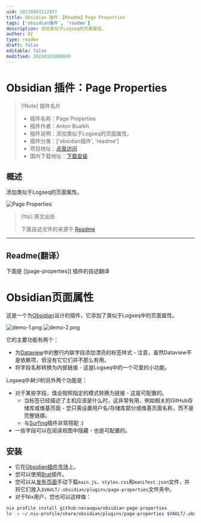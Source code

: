 ```yaml
---
uid: 20230803212957
title: Obsidian 插件：【Readme】Page Properties
tags: ['obsidian插件', 'readme']
description: 添加类似于Logseq的页面属性。
author: AI
type: readme
draft: false
editable: false
modified: 20230101000000
---
```


# Obsidian 插件：Page Properties

> [!Note] 插件名片
> - 插件名称：Page Properties
> - 插件作者：Anton Bualkh
> - 插件说明：添加类似于Logseq的页面属性。
> - 插件分类：['obsidian插件', 'readme']
> - 项目地址：[点我访问](https://github.com/necauqua/obsidian-page-properties)
> - 国内下载地址：[下载安装](https://pkmer.cn/products/plugin/pluginMarket/?page-properties)

## 概述

添加类似于Logseq的页面属性。

![Page Properties](https://cdn.pkmer.cn/covers/page-properties.png!pkmer)

> [!tip] 原文出处
> 
>下面自述文件的来源于 [Readme](https://ghproxy.net/https://raw.githubusercontent.com/necauqua/obsidian-page-properties/main/README.md)
> 

---

## Readme(翻译）

下面是 [[page-properties]] 插件的自述翻译



# Obsidian页面属性

这是一个为[Obsidian](https://obsidian.md)设计的插件，它添加了类似于Logseq中的页面属性。

![demo-1.png](https://user-images.githubusercontent.com/33968278/226478801-b8e9122d-78ff-4b1b-b4c0-6c6d25d57e9e.png)
![demo-2.png](https://user-images.githubusercontent.com/33968278/226478803-4ca621ba-cdce-4bd9-a408-4214d869f98d.png)

它的主要功能有两个：
- 为[Dataview](https://github.com/blacksmithgu/obsidian-dataview)中的整行内联字段添加漂亮的标签样式 - 注意，虽然Dataview不是依赖项，但没有它它们并不那么有用。
- 将字段名称转换为内部链接 - 这是Logseq中的一个可爱的小功能。

Logseq中*缺少*的另外两个功能是：
- 对于某些字段，值会按照指定的模式转换为链接 - 这是可配置的。
	- 当标签已经描述了主机应该是什么时，这非常有用，例如相关的GitHub存储库或维基页面 - 您只需设置用户名/存储库部分或维基页面名称，而不是完整链接。
	- 与[Surfing](https://obsidian.md/plugins?id=surfing)插件非常搭配 :)
- 一些字段可以在阅读视图中隐藏 - 也是可配置的。

## 安装
- 它在[Obsidian插件市场](https://obsidian.md/plugins?id=page-properties)上。
- 您可以使用[Brat](https://github.com/TfTHacker/obsidian42-brat)插件。
- 您可以从[发布页面](https://github.com/necauqua/obsidian-page-properties/releases)手动下载`main.js`、`styles.css`和`manifest.json`文件，并将它们放入`$VAULT/.obsidian/plugins/page-properties`文件夹中。
- 对于Nix用户，您也可以这样做：
```bash
nix profile install github:necauqua/obsidian-page-properties
ln -s ~/.nix-profile/share/obsidian/plugins/page-properties $VAULT/.obsidian/plugins/page-properties
```



